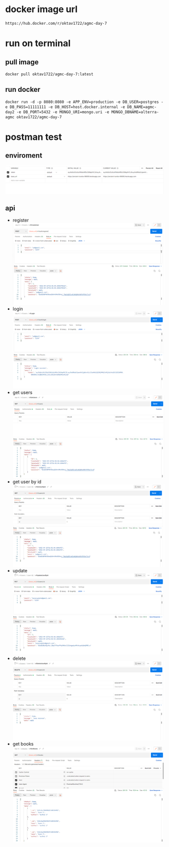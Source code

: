 # docker image url
```
https://hub.docker.com/r/oktav1722/agmc-day-7
```

# run on terminal
## pull image
```
docker pull oktav1722/agmc-day-7:latest
```
## run docker
```
docker run -d -p 8080:8080 -e APP_ENV=production -e DB_USER=postgres -e DB_PASS=11111111 -e DB_HOST=host.docker.internal -e DB_NAME=agmc-day2 -e DB_PORT=5432 -e MONGO_URI=mongo.uri -e MONGO_DBNAME=alterra-agmc oktav1722/agmc-day-7
```

# postman test

## enviroment
![](images/freesnippingtool.com_capture_20220922230619.png)

## api
* register
![](images/register.png)
* login
![](images/login.png)
* get users
![](images/get_users.png)
* get user by id
![](images/get_user_by_id.png)
* update
![](images/update_user.png)
* delete
![](images/delete_user.png)
* get books
![](images/get_books.png)



